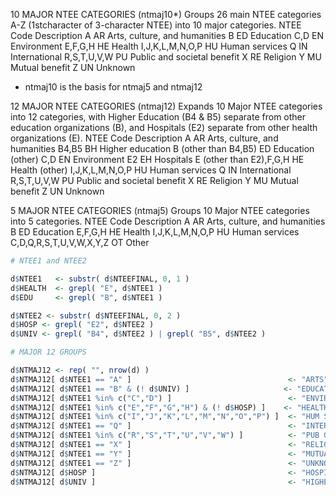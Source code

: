 10 MAJOR NTEE CATEGORIES (ntmaj10*)
Groups 26 main NTEE categories A-Z (1stcharacter of 3-character NTEE) into 10 major categories.
NTEE    Code    Description
A   AR  Arts, culture, and humanities
B   ED  Education
C,D EN  Environment
E,F,G,H HE  Health
I,J,K,L,M,N,O,P HU  Human services
Q   IN  International
R,S,T,U,V,W PU  Public and societal benefit
X   RE  Religion
Y   MU  Mutual benefit
Z   UN  Unknown
* ntmaj10 is the basis for ntmaj5 and ntmaj12
 
12 MAJOR NTEE CATEGORIES (ntmaj12)
Expands 10 Major NTEE categories into 12 categories, with Higher Education (B4 & B5) separate from other education organizations (B), and Hospitals (E2) separate from other health organizations (E).
NTEE    Code    Description
A   AR  Arts, culture, and humanities
B4,B5   BH  Higher education
B (other than B4,B5)    ED  Education (other)
C,D EN  Environment
E2  EH  Hospitals
E (other than E2),F,G,H HE  Health (other)
I,J,K,L,M,N,O,P HU  Human services
Q   IN  International
R,S,T,U,V,W PU  Public and societal benefit
X   RE  Religion
Y   MU  Mutual benefit
Z   UN  Unknown
 
5 MAJOR NTEE CATEGORIES (ntmaj5)
Groups 10 Major NTEE categories into 5 categories.
NTEE    Code    Description
A   AR  Arts, culture, and humanities
B   ED  Education
E,F,G,H HE  Health
I,J,K,L,M,N,O,P HU  Human services
C,D,Q,R,S,T,U,V,W,X,Y,Z OT  Other


```r
# NTEE1 and NTEE2 

d$NTEE1   <- substr( d$NTEEFINAL, 0, 1 )
d$HEALTH  <- grepl( "E", d$NTEE1 )
d$EDU     <- grepl( "B", d$NTEE1 )

d$NTEE2 <- substr( d$NTEEFINAL, 0, 2 )
d$HOSP <- grepl( "E2", d$NTEE2 )
d$UNIV <- grepl( "B4", d$NTEE2 ) | grepl( "B5", d$NTEE2 )

# MAJOR 12 GROUPS 

d$NTMAJ12 <- rep( "", nrow(d) )
d$NTMAJ12[ d$NTEE1 == "A" ]                                   <- "ARTS"
d$NTMAJ12[ d$NTEE1 == "B" & (! d$UNIV) ]                     <- "EDUCATION"
d$NTMAJ12[ d$NTEE1 %in% c("C","D") ]                          <- "ENVIRONMENT"
d$NTMAJ12[ d$NTEE1 %in% c("E","F","G","H") & (! d$HOSP) ]    <- "HEALTH"
d$NTMAJ12[ d$NTEE1 %in% c("I","J","K","L","M","N","O","P") ]  <- "HUM SERV"
d$NTMAJ12[ d$NTEE1 == "Q" ]                                   <- "INTERNATIONAL"
d$NTMAJ12[ d$NTEE1 %in% c("R","S","T","U","V","W") ]          <- "PUB GOOD"
d$NTMAJ12[ d$NTEE1 == "X" ]                                   <- "RELIGION"
d$NTMAJ12[ d$NTEE1 == "Y" ]                                   <- "MUTUAL"
d$NTMAJ12[ d$NTEE1 == "Z" ]                                   <- "UNKNOWN"
d$NTMAJ12[ d$HOSP ]                                           <- "HOSPITAL"
d$NTMAJ12[ d$UNIV ]                                           <- "HIGHER ED"
```

